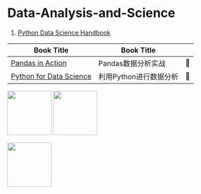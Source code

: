 # Data-Analysis-and-Science

1. [Python Data Science Handbook](https://github.com/JPL-JUNO/Data-Analysis-and-Science/tree/main/PDSH)

| Book Title                                                                                          | Book Title             |     |
| --------------------------------------------------------------------------------------------------- | ---------------------- | --- |
| [Pandas in Action](https://github.com/JPL-JUNO/Data-Analysis-and-Science/tree/main/PIA)             | Pandas数据分析实战     | 📖   |
| [Python for Data Science](https://github.com/JPL-JUNO/Data-Analysis-and-Science/tree/main/P4DA-3rd) | 利用Python进行数据分析 | 📖   |

<a href="https://learning.oreilly.com/library/view/python-data-science/9781098121211/"><img src="https://learning.oreilly.com/covers/urn:orm:book:9781098121211/400w/" width=100px></a> <a href="https://www.oreilly.com/library/view/python-for-data/9781098104023/"><img src="https://learning.oreilly.com/library/cover/9781098104023/250w/" width=100px></a>

<a href="http://www.tup.tsinghua.edu.cn/bookscenter/book_09536401.html"><img src="http://www.tup.tsinghua.edu.cn/upload/bigbookimg/095364-01.jpg" width=100px></a>